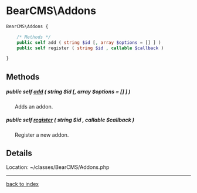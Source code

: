 # BearCMS\Addons

```php
BearCMS\Addons {

	/* Methods */
	public self add ( string $id [, array $options = [] ] )
	public self register ( string $id , callable $callback )

}
```

## Methods

##### public self [add](bearcms.addons.add.method.md) ( string $id [, array $options = [] ] )

&nbsp;&nbsp;&nbsp;&nbsp;&nbsp;&nbsp;Adds an addon.

##### public self [register](bearcms.addons.register.method.md) ( string $id , callable $callback )

&nbsp;&nbsp;&nbsp;&nbsp;&nbsp;&nbsp;Register a new addon.

## Details

Location: ~/classes/BearCMS/Addons.php

---

[back to index](index.md)

